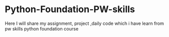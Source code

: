 # Python-Foundation-PW-skills
Here I will share my assignment, project ,daily code which i have learn from pw skills python foundation course
